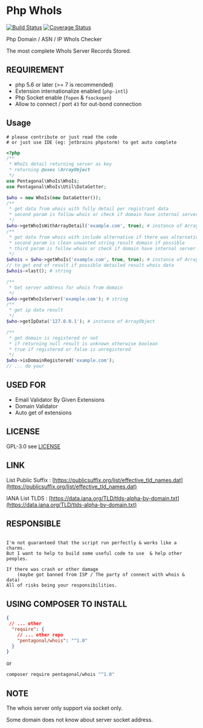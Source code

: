 # Php WhoIs

[![Build Status](https://travis-ci.org/pentagonal/Whois.svg?branch=master)](https://travis-ci.org/pentagonal/Whois)
[![Coverage Status](https://coveralls.io/repos/github/pentagonal/Whois/badge.svg?branch=master)](https://coveralls.io/github/pentagonal/Whois?branch=master)

Php Domain / ASN / IP WhoIs Checker

The most complete WhoIs Server Records Stored.


## REQUIREMENT

- php 5.6 or later (>= 7 is recommended)
- Extension internationalize enabled (`php-intl`)
- Php Socket enable (`fopen` & `fsockopen`)
- Allow to connect / port `43` for out-bond connection

## Usage

    # please contribute or just read the code
    # or just use IDE (eg: jetbrains phpstorm) to get auto complete

```php
<?php
/**
 * WhoIs detail returning server as key
 * returning @uses \ArrayObject 
 */
use Pentagonal\WhoIs\WhoIs;
use Pentagonal\WhoIs\Util\DataGetter;

$who = new WhoIs(new DataGetter());
/**
 * get data from whois with fully detail per registrant data
 * second param is follow whois or check if domain have internal server from registrant
 */
$who->getWhoIsWithArrayDetail('example.com', true); # instance of ArrayObject
/**
 * get data from whois with include alternative if there was alternative will be returning 2 array data
 * second param is clean unwanted string result domain if possible
 * third param is follow whois or check if domain have internal server from registrant
 */
$whois = $who->getWhoIs('example.com', true, true); # instance of ArrayObject
// to get end of result if possible detailed result whois data
$whois->last(); # string

/**
 * Get server address for whois from domain
 */
$who->getWhoIsServer('example.com'); # string
/**
 * get ip data result
 */
$who->getIpData('127.0.0.1'); # instance of ArrayObject

/**
 * get domain is registered or not
 * if returning null result is unknown otherwise boolean
 * true if registered or false is unregistered
 */
$who->isDomainRegistered('example.com');
// ... do your
```

## USED FOR

- Email Validator By Given Extensions
- Domain Validator
- Auto get of extensions 

## LICENSE

GPL-3.0 see [LICENSE](LICENSE)

## LINK

List Public Suffix : [https://publicsuffix.org/list/effective_tld_names.dat](https://publicsuffix.org/list/effective_tld_names.dat)

IANA List TLDS : [https://data.iana.org/TLD/tlds-alpha-by-domain.txt](https://data.iana.org/TLD/tlds-alpha-by-domain.txt)

## RESPONSIBLE

```

I'm not guaranteed that the script run perfectly & works like a charms.
But I want to help to build some useful code to use  & help other peoples.

If there was crash or other damage 
    (maybe got banned from ISP / The party of connect with whois & data)
All of risks being your responsibilities.

```

## USING COMPOSER TO INSTALL

```json
{
 // ... other
  "require": {
    // ... other repo
    "pentagonal/whois": "^1.0"
  }
}
```
or

```bash
composer require pentagonal/whois "^1.0"
```

## NOTE

The whois server only support via socket only.

Some domain does not know about server socket address.
 